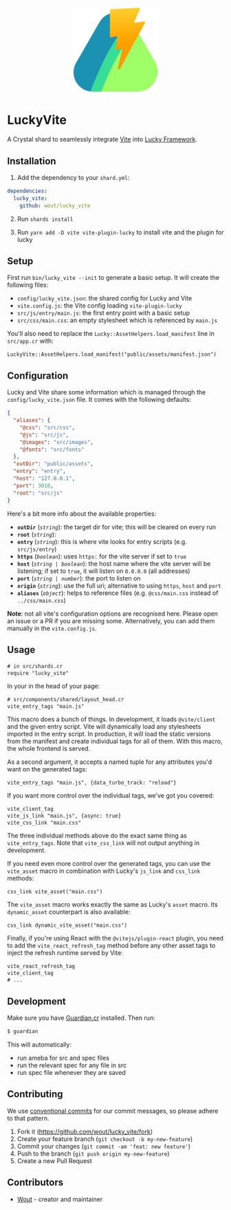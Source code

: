 <h1 align="center">
  <img src="https://raw.githubusercontent.com/wout/lucky_vite/main/logo.svg" width="200px"/>
</h1>

# LuckyVite

A Crystal shard to seamlessly integrate [Vite](https://vitejs.dev/) into [Lucky Framework](https://luckyframework.org/).

## Installation

1. Add the dependency to your `shard.yml`:

```yaml
dependencies:
  lucky_vite:
    github: wout/lucky_vite
```

2. Run `shards install`

3. Run `yarn add -D vite vite-plugin-lucky` to install vite and the plugin for lucky

## Setup

First run `bin/lucky_vite --init` to generate a basic setup. It will create the following files:

- `config/lucky_vite.json`: the shared config for Lucky and Vite
- `vite.config.js`: the Vite config loading `vite-plugin-lucky`
- `src/js/entry/main.js`: the first entry point with a basic setup
- `src/css/main.css`: an empty stylesheet which is referenced by `main.js`

You'll also need to replace the `Lucky::AssetHelpers.load_manifest` line in `src/app.cr` with:

```crystal
LuckyVite::AssetHelpers.load_manifest("public/assets/manifest.json")
```

## Configuration

Lucky and Vite share some information which is managed through the `config/lucky_vite.json` file. It comes with the following defaults:

```json
{
  "aliases": {
    "@css": "src/css",
    "@js": "src/js",
    "@images": "src/images",
    "@fonts": "src/fonts"
  },
  "outDir": "public/assets",
  "entry": "entry",
  "host": "127.0.0.1",
  "port": 3010,
  "root": "src/js"
}
```

Here's a bit more info about the available properties:

- **`outDir`** (_`string`_): the target dir for vite; this will be cleared on every run
- **`root`** (_`string`_): 
- **`entry`** (_`string`_): this is where vite looks for entry scripts (e.g. `src/js/entry`)
- **`https`** (_`boolean`_): uses `https:` for the vite server if set to `true`
- **`host`** (_`string | boolean`_): the host name where the vite server will be listening; if set to `true`, it will listen on `0.0.0.0` (all addresses)
- **`port`** (_`string | number`_): the port to listen on
- **`origin`** (_`string`_): use the full uri; alternative to using `https`, `host` and `port`
- **`aliases`** (_`object`_): helps to reference files (e.g. `@css/main.css` instead of `../css/main.css`)

**Note**: not all vite's configuration options are recognised here. Please open an issue or a PR if you are missing some. Alternatively, you can add them manually in the `vite.config.js`.

## Usage

```crystal
# in src/shards.cr
require "lucky_vite"
```

In your in the head of your page:

```crystal
# src/components/shared/layout_head.cr
vite_entry_tags "main.js"
```

This macro does a bunch of things. In development, it loads `@vite/client` and the given entry script. Vite will dynamically load any stylesheets imported in the entry script. In production, it will load the static versions from the manifest and create individual tags for all of them. With this macro, the whole frontend is served.

As a second argument, it accepts a named tuple for any attributes you'd want on the generated tags:

```crystal
vite_entry_tags "main.js", {data_turbo_track: "reload"}
```

If you want more control over the individual tags, we've got you covered:

```crystal
vite_client_tag
vite_js_link "main.js", {async: true}
vite_css_link "main.css"
```

The three individual methods above do the exact same thing as `vite_entry_tags`. Note that `vite_css_link` will not output anything in development.

If you need even more control over the generated tags, you can use the `vite_asset` macro in combination with Lucky's `js_link` and `css_link` methods:

```crystal
css_link vite_asset("main.css")
```

The `vite_asset` macro works exactly the same as Lucky's `asset` macro. Its `dynamic_asset` counterpart is also available:

```crystal
css_link dynamic_vite_asset("main.css")
```

Finally, if you're using React with the `@vitejs/plugin-react` plugin, you need to add the `vite_react_refresh_tag` method before any other asset tags to inject the refresh runtime served by Vite:

```crystal
vite_react_refresh_tag
vite_client_tag
# ...
```

## Development

Make sure you have [Guardian.cr](https://github.com/f/guardian) installed. Then run:

```bash
$ guardian
```

This will automatically:
- run ameba for src and spec files
- run the relevant spec for any file in src
- run spec file whenever they are saved

## Contributing

We use [conventional commits](https://www.conventionalcommits.org/en/v1.0.0/) for our commit messages, so please adhere to that pattern.

1. Fork it (<https://github.com/wout/lucky_vite/fork>)
2. Create your feature branch (`git checkout -b my-new-feature`)
3. Commit your changes (`git commit -am 'feat: new feature'`)
4. Push to the branch (`git push origin my-new-feature`)
5. Create a new Pull Request

## Contributors

- [Wout](https://github.com/wout) - creator and maintainer
